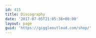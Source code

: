 ```yaml
---
id: 415
title: Discography
date: '2017-07-05T21:05:38+00:00'
layout: page
guid: 'https://giggleoutloud.com/shop/'
---
```


